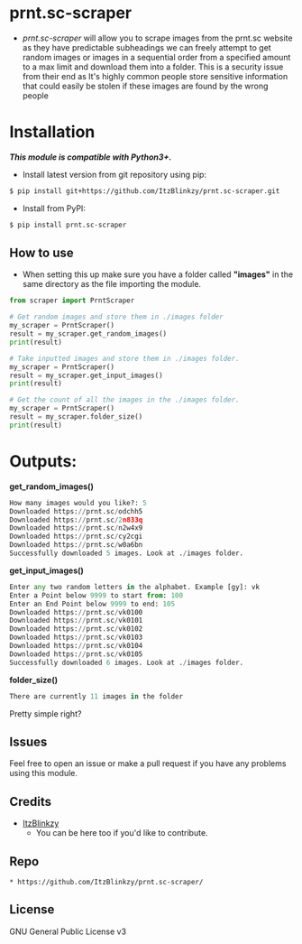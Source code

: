 # prnt.sc-scraper

* *prnt.sc-scraper* will allow you to scrape images from the prnt.sc website as they have predictable subheadings we can freely attempt to get random images or images in a sequential order from a specified amount to a max limit and download them into a folder. This is a security issue from their end as It's highly common people store sensitive information that could easily be stolen if these images are found by the wrong people

# Installation
***This module is compatible with Python3+.***

- Install latest version from git repository using pip:
```bash
$ pip install git+https://github.com/ItzBlinkzy/prnt.sc-scraper.git
```

- Install from PyPI:
```bash
$ pip install prnt.sc-scraper
```

## **How to use**
  * When setting this up make sure you have a folder called **"images"** in the same directory as the file importing the module.

```py
from scraper import PrntScraper

# Get random images and store them in ./images folder
my_scraper = PrntScraper()
result = my_scraper.get_random_images()
print(result)

# Take inputted images and store them in ./images folder.
my_scraper = PrntScraper()
result = my_scraper.get_input_images()
print(result)

# Get the count of all the images in the ./images folder.
my_scraper = PrntScraper()
result = my_scraper.folder_size()
print(result)
```

# Outputs:
**get_random_images()**

```py
How many images would you like?: 5
Downloaded https://prnt.sc/odchh5
Downloaded https://prnt.sc/2n833q
Downloaded https://prnt.sc/n2w4x9
Downloaded https://prnt.sc/cy2cgi
Downloaded https://prnt.sc/w0a6bn
Successfully downloaded 5 images. Look at ./images folder. 
```
**get_input_images()**
```py
Enter any two random letters in the alphabet. Example [gy]: vk
Enter a Point below 9999 to start from: 100
Enter an End Point below 9999 to end: 105
Downloaded https://prnt.sc/vk0100
Downloaded https://prnt.sc/vk0101
Downloaded https://prnt.sc/vk0102
Downloaded https://prnt.sc/vk0103
Downloaded https://prnt.sc/vk0104
Downloaded https://prnt.sc/vk0105
Successfully downloaded 6 images. Look at ./images folder.
```
**folder_size()**
```py
There are currently 11 images in the folder
```

Pretty simple right?

## Issues
Feel free to open an issue or make a pull request if you have any problems using this module.

## Credits
 * [ItzBlinkzy](https://github.com/ItzBlinkzy/)
      * You can be here too if you'd like to contribute.
        

## Repo
    * https://github.com/ItzBlinkzy/prnt.sc-scraper/

## License
GNU General Public License v3